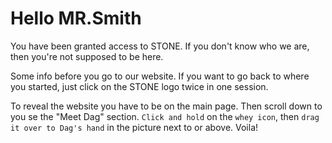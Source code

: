 # Hello MR.Smith

You have been granted access to STONE. If you don't know who we are, then you're not supposed to be here.

Some info before you go to our website.
If you want to go back to where you started, just click on the STONE logo twice in one session.

To reveal the website you have to be on the main page. Then scroll down to you se the "Meet Dag" section.
<code>Click and hold</code> on the <code>whey icon</code>, then <code>drag it over to Dag's hand</code> in the picture next to or above. Voila!
